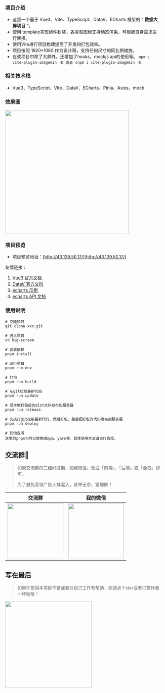 ### 项目介绍

- 这里一个基于 Vue3、Vite、TypeScript、DataV、ECharts 框架的 " **数据大屏项目** "。
- 使用 template实现组件封装，各类型图标支持动态渲染，可根据自身需求进行替换。
- 使用Vite进行项目构建提高了开发和打包效率。
- 项目按照 1920*1080 作为设计稿，支持任何尺寸的同比例缩放。
- 在改项目中除了大屏外，还增加了hooks，mockjs api的使用等。
  ```npm i vite-plugin-imagemin -D 或者 cnpm i vite-plugin-imagemin -D```

### 相关技术栈

- Vue3、TypeScript、Vite、DataV、ECharts、Pinia、Axios，mock

### 效果图

<img src="https://raw.githubusercontent.com/huadw/images/main/screen.png" height="400px"/>

### 项目预览

- 项目预览地址：[http://43.139.50.17/](http://43.139.50.17/)


友情链接：

1.  [Vue3 官方文档](https://composition-api.vuejs.org/zh/api.html#setup)
2.  [DataV 官方文档](http://datav.jiaminghi.com/guide/)
3.  [echarts 示例](https://echarts.apache.org/examples/zh/index.html)
4.  [echarts API 文档](https://echarts.apache.org/zh/api.html#echarts)

### 使用说明
```
# 克隆项目
git clone xxx.git

# 进入项目
cd big-screen

# 安装依赖
pnpm install

# 运行项目
pnpm run dev

# 打包
pnpm run build

# 从git拉取最新代码
pnpm run update

# 把本地打包后的dist文件发布到服务器
pnpm run release

# 先执行git拉取最新代码，然后打包，最后把打包的代码发布到服务器
pnpm run deploy

# 其他说明
这里的pnpm也可以替换成npm、yarn等，具体使用方法请自行百度。
```
## 交流群🚀

> 如果交流群的二维码过期，加我微信，备注「前端」、「后端」或「全栈」即可。
>
> 为了避免营销广告人群混入，此举无奈，望理解！

| 交流群                                                      | 我的微信                                                       |
| ------------------------------------------------------------ | ------------------------------------------------------------ |
| <img src="https://raw.githubusercontent.com/huadw/images/main/group.png" height="180px"/> | <img src="https://raw.githubusercontent.com/huadw/images/main/me.png" height="180px"/> |

## 写在最后
> 如果你觉得本项目不错或者对自己工作有帮助，欢迎点个star或者打赏作者一杯咖啡！
<img src="https://raw.githubusercontent.com/huadw/images/main/pay.jpg" height="280px"/> 




